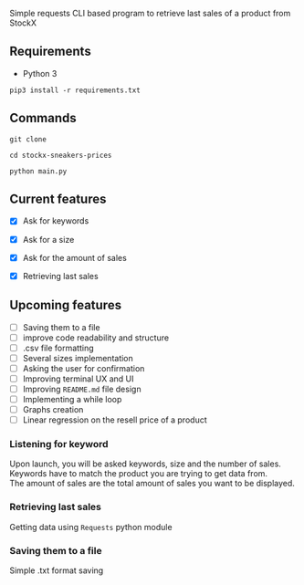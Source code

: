 Simple requests CLI based program to retrieve last sales of a product from StockX

## Requirements

- Python 3  
```
pip3 install -r requirements.txt
```

## Commands

```
git clone
```

```
cd stockx-sneakers-prices
```

```
python main.py
```

## Current features
- [x] Ask for keywords  
- [x] Ask for a size
- [x] Ask for the amount of sales
- [x] Retrieving last sales  


## Upcoming features  
- [ ] Saving them to a file  
- [ ] improve code readability and structure
- [ ] .csv file formatting
- [ ] Several sizes implementation
- [ ] Asking the user for confirmation
- [ ] Improving terminal UX and UI  
- [ ] Improving `README.md` file design
- [ ] Implementing a while loop   
- [ ] Graphs creation  
- [ ] Linear regression on the resell price of a product  

### Listening for keyword  

Upon launch, you will be asked keywords, size and the number of sales.  
Keywords have to match the product you are trying to get data from.  
The amount of sales are the total amount of sales you want to be displayed.  

### Retrieving last sales   

Getting data using `Requests` python module

### Saving them to a file

Simple .txt format saving  

